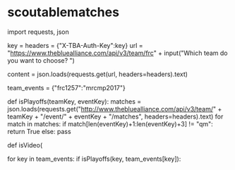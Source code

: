 # scoutablematches
import requests, json

key = 
headers = {"X-TBA-Auth-Key":key}
url = "https://www.thebluealliance.com/api/v3/team/frc" + input("Which team do you want to choose? ")

content = json.loads(requests.get(url, headers=headers).text)

team_events = {"frc1257":"mrcmp2017"}

def isPlayoffs(teamKey, eventKey):
    matches = json.loads(requests.get("http://www.thebluealliance.com/api/v3/team/" + teamKey + "/event/" + eventKey + "/matches", headers=headers).text)
    for match in matches:
        if match[len(eventKey)+1:len(eventKey)+3] != "qm":
            return True
        else:
            pass

def isVideo(

for key in team_events:
    if isPlayoffs(key, team_events[key]):
        
